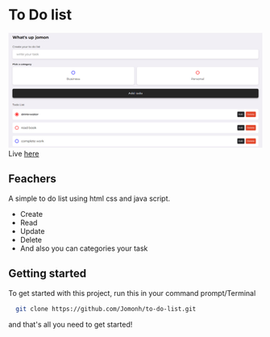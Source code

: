 # To Do list
![Project image](https://github.com/Jomonh/to-do-list/blob/main/Todo.png)
Live <a href="https://jomonh.github.io/to-do-list/">here</a>

## Feachers
A simple to do list using html css and java script.
- Create
- Read
- Update
- Delete
- And also you can categories your task 


## Getting started

To get started with this project, run this in your command prompt/Terminal 

```bash
  git clone https://github.com/Jomonh/to-do-list.git
```
and that's all you need to get started!
